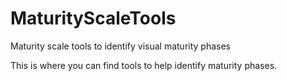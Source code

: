 # MaturityScaleTools
Maturity scale tools to identify visual maturity phases

This is where you can find tools to help identify maturity phases.